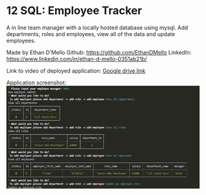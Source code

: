 # 12 SQL: Employee Tracker

A in line team manager with a locally hosted database using mysql.
Add departments, roles and employees, view all of the data and update employees.

Made by Ethan D'Mello
Github: https://github.com/EthanDMello
LinkedIn: https://www.linkedin.com/in/ethan-d-mello-0351ab21b/

Link to video of deployed application:
[Google drive link](https://drive.google.com/file/d/1Kig26d6TxN9hvSKn6qGWOxkcWeMp8Abe/view)

Application screenshot:
![developed application screenshot](./assets/deployed_app.png)
